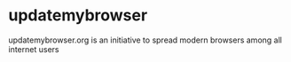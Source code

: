 updatemybrowser
===============

updatemybrowser.org is an initiative to spread modern browsers among all internet users